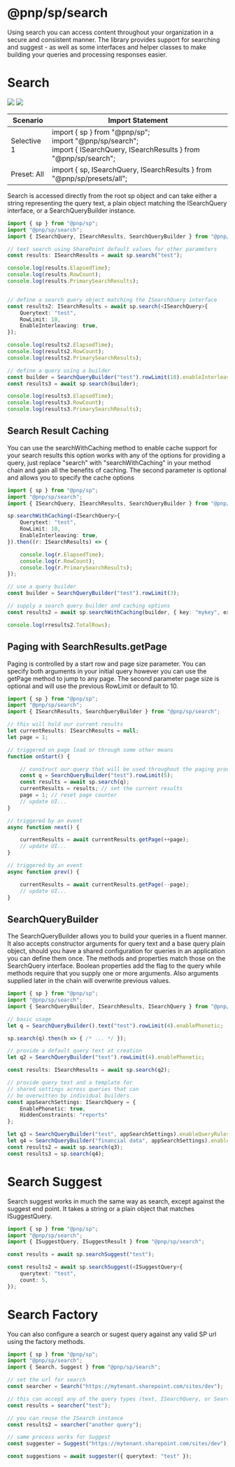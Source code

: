 # @pnp/sp/search

Using search you can access content throughout your organization in a secure and consistent manner. The library provides support for searching and suggest - as well as some interfaces and helper classes to make building your queries and processing responses easier.

# Search

[![](https://img.shields.io/badge/Invokable-informational.svg)](../concepts/invokable.md) [![](https://img.shields.io/badge/Selective%20Imports-informational.svg)](../concepts/selective-imports.md)

|Scenario|Import Statement|
|--|--|
|Selective 1|import { sp } from "@pnp/sp";<br />import "@pnp/sp/search";<br />import { ISearchQuery, ISearchResults } from "@pnp/sp/search";|
|Preset: All|import { sp, ISearchQuery, ISearchResults } from "@pnp/sp/presets/all";|

Search is accessed directly from the root sp object and can take either a string representing the query text, a plain object matching the ISearchQuery interface, or a SearchQueryBuilder instance.

```TypeScript
import { sp } from "@pnp/sp";
import "@pnp/sp/search";
import { ISearchQuery, ISearchResults, SearchQueryBuilder } from "@pnp/sp/search";

// text search using SharePoint default values for other parameters
const results: ISearchResults = await sp.search("test");

console.log(results.ElapsedTime);
console.log(results.RowCount);
console.log(results.PrimarySearchResults);


// define a search query object matching the ISearchQuery interface
const results2: ISearchResults = await sp.search(<ISearchQuery>{
    Querytext: "test",
    RowLimit: 10,
    EnableInterleaving: true,
});

console.log(results2.ElapsedTime);
console.log(results2.RowCount);
console.log(results2.PrimarySearchResults);

// define a query using a builder
const builder = SearchQueryBuilder("test").rowLimit(10).enableInterleaving.enableQueryRules.processPersonalFavorites;
const results3 = await sp.search(builder);

console.log(results3.ElapsedTime);
console.log(results3.RowCount);
console.log(results3.PrimarySearchResults);
```

## Search Result Caching

You can use the searchWithCaching method to enable cache support for your search results this option works with any of the options for providing a query, just replace "search" with "searchWithCaching" in your method chain and gain all the benefits of caching. The second parameter is optional and allows you to specify the cache options

```TypeScript
import { sp } from "@pnp/sp";
import "@pnp/sp/search";
import { ISearchQuery, ISearchResults, SearchQueryBuilder } from "@pnp/sp/search";

sp.searchWithCaching(<ISearchQuery>{
    Querytext: "test",
    RowLimit: 10,
    EnableInterleaving: true,
}).then((r: ISearchResults) => {

    console.log(r.ElapsedTime);
    console.log(r.RowCount);
    console.log(r.PrimarySearchResults);
});

// use a query builder
const builder = SearchQueryBuilder("test").rowLimit(3);

// supply a search query builder and caching options
const results2 = await sp.searchWithCaching(builder, { key: "mykey", expiration: dateAdd(new Date(), "month", 1) });

console.log(rresults2.TotalRows);
```

## Paging with SearchResults.getPage

Paging is controlled by a start row and page size parameter. You can specify both arguments in your initial query however you can use the getPage method to jump to any page. The second parameter page size is optional and will use the previous RowLimit or default to 10.

```TypeScript
import { sp } from "@pnp/sp";
import "@pnp/sp/search";
import { ISearchResults, SearchQueryBuilder } from "@pnp/sp/search";

// this will hold our current results
let currentResults: ISearchResults = null;
let page = 1;

// triggered on page load or through some other means
function onStart() {

    // construct our query that will be used throughout the paging process, likely from user input
    const q = SearchQueryBuilder("test").rowLimit(5);
    const results = await sp.search(q);
    currentResults = results; // set the current results
    page = 1; // reset page counter
    // update UI...
}

// triggered by an event
async function next() {

    currentResults = await currentResults.getPage(++page);
    // update UI...
}

// triggered by an event
async function prev() {

    currentResults = await currentResults.getPage(--page);
    // update UI...
}
```

## SearchQueryBuilder

The SearchQueryBuilder allows you to build your queries in a fluent manner. It also accepts constructor arguments for query text and a base query plain object, should you have a shared configuration for queries in an application you can define them once. The methods and properties match those on the SearchQuery interface. Boolean properties add the flag to the query while methods require that you supply one or more arguments. Also arguments supplied later in the chain will overwrite previous values.

```TypeScript
import { sp } from "@pnp/sp";
import "@pnp/sp/search";
import { SearchQueryBuilder, ISearchResults, ISearchQuery } from "@pnp/sp/search";

// basic usage
let q = SearchQueryBuilder().text("test").rowLimit(4).enablePhonetic;

sp.search(q).then(h => { /* ... */ });

// provide a default query text at creation
let q2 = SearchQueryBuilder("text").rowLimit(4).enablePhonetic;

const results: ISearchResults = await sp.search(q2);

// provide query text and a template for
// shared settings across queries that can
// be overwitten by individual builders
const appSearchSettings: ISearchQuery = {
    EnablePhonetic: true,
    HiddenConstraints: "reports"
};

let q3 = SearchQueryBuilder("test", appSearchSettings).enableQueryRules;
let q4 = SearchQueryBuilder("financial data", appSearchSettings).enableSorting.enableStemming;
const results2 = await sp.search(q3);
const results3 = sp.search(q4);
```

# Search Suggest

Search suggest works in much the same way as search, except against the suggest end point. It takes a string or a plain object that matches ISuggestQuery.

```TypeScript
import { sp } from "@pnp/sp";
import "@pnp/sp/search";
import { ISuggestQuery, ISuggestResult } from "@pnp/sp/search";

const results = await sp.searchSuggest("test");

const results2 = await sp.searchSuggest(<ISuggestQuery>{
    querytext: "test",
    count: 5,
});
```

# Search Factory

You can also configure a search or sugest query against any valid SP url using the factory methods.

```TypeScript
import { sp } from "@pnp/sp";
import "@pnp/sp/search";
import { Search, Suggest } from "@pnp/sp/search";

// set the url for search
const searcher = Search("https://mytenant.sharepoint.com/sites/dev");

// this can accept any of the query types (text, ISearchQuery, or SearchQueryBuilder)
const results = searcher("test");

// you can reuse the ISearch instance
const results2 = searcher("another query");

// same process works for Suggest
const suggester = Suggest("https://mytenant.sharepoint.com/sites/dev");

const suggestions = await suggester({ querytext: "test" });
```
